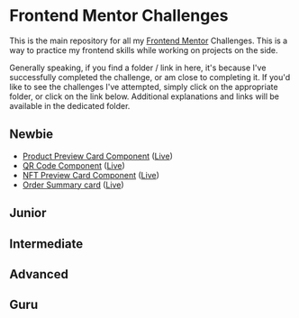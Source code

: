 # Frontend Mentor Challenges

This is the main repository for all my [Frontend Mentor](https://www.frontendmentor.io/home) Challenges. This is a way to practice my frontend skills while working on projects on the side.

Generally speaking, if you find a folder / link in here, it's because I've successfully completed the challenge, or am close to completing it. If you'd like to see the challenges I've attempted, simply click on the appropriate folder, or click on the link below. Additional explanations and links will be available in the dedicated folder.

## Newbie

- [Product Preview Card Component](https://github.com/GabrielMontplaisir/frontend-mentor/tree/main/product-card) ([Live](https://gabrielmontplaisir.com/frontend-mentor/newbie/product-card))
- [QR Code Component](https://github.com/GabrielMontplaisir/frontend-mentor/tree/main/qr-code) ([Live](https://gabrielmontplaisir.com/frontend-mentor/newbie/qr-code))
- [NFT Preview Card Component](https://github.com/GabrielMontplaisir/frontend-mentor/tree/main/nft-preview-card) ([Live](https://gabrielmontplaisir.com/frontend-mentor/newbie/nft-preview-card))
- [Order Summary card](https://github.com/GabrielMontplaisir/frontend-mentor/tree/main/order-summary-card) ([Live](https://gabrielmontplaisir.com/frontend-mentor/newbie/order-summary-card))

## Junior

## Intermediate

## Advanced

## Guru
